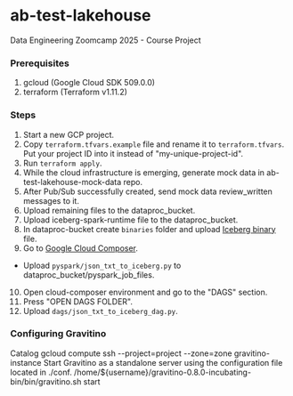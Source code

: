 # ab-test-lakehouse
Data Engineering Zoomcamp 2025 - Course Project

### Prerequisites
1. gcloud (Google Cloud SDK 509.0.0)
2. terraform (Terraform v1.11.2)

### Steps
1. Start a new GCP project. 
2. Copy `terraform.tfvars.example` file and rename it to `terraform.tfvars`. Put your project ID into it instead of "my-unique-project-id".
3. Run `terraform apply`.
4. While the cloud infrastructure is emerging, generate mock data in ab-test-lakehouse-mock-data repo.
5. After Pub/Sub successfully created, send mock data review_written messages to it.
6. Upload remaining files to the dataproc_bucket.
7. Upload iceberg-spark-runtime file to the dataproc_bucket.
8. In dataproc-bucket create `binaries` folder and upload [Iceberg binary](https://search.maven.org/remotecontent?filepath=org/apache/iceberg/iceberg-spark-runtime-3.5_2.12/1.8.1/iceberg-spark-runtime-3.5_2.12-1.8.1.jar) file.
9. Go to [Google Cloud Composer](https://console.cloud.google.com/composer/).
- Upload `pyspark/json_txt_to_iceberg.py` to dataproc_bucket/pyspark_job_files.
10. Open cloud-composer environment and go to the "DAGS" section.
11. Press "OPEN DAGS FOLDER".
12. Upload `dags/json_txt_to_iceberg_dag.py`.

### Configuring Gravitino 
Catalog
gcloud compute ssh --project=project --zone=zone gravitino-instance
Start Gravitino as a standalone server using the configuration file located in ./conf.
/home/${username}/gravitino-0.8.0-incubating-bin/bin/gravitino.sh start

